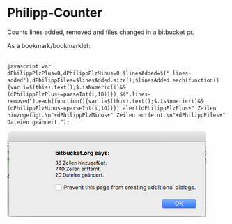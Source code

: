 # Philipp-Counter
Counts lines added, removed and files changed in a bitbucket pr.

As a bookmark/bookmarklet:
<pre><code>
javascript:var dPhilippPlzPlus=0,dPhilippPlzMinus=0,$linesAdded=$(".lines-added"),dPhilippFiles=$linesAdded.size();$linesAdded.each(function(){var i=$(this).text();$.isNumeric(i)&&(dPhilippPlzPlus+=parseInt(i,10))}),$(".lines-removed").each(function(){var i=$(this).text();$.isNumeric(i)&&(dPhilippPlzMinus-=parseInt(i,10))}),alert(dPhilippPlzPlus+" Zeilen hinzugefügt.\n"+dPhilippPlzMinus+" Zeilen entfernt.\n"+dPhilippFiles+" Dateien geändert.");</code></pre>

![alt tag](https://github.com/VincentEngel/Philipp-Counter/blob/master/Screen%20Shot%202016-07-01%20at%2009.50.26.png?raw=true)
